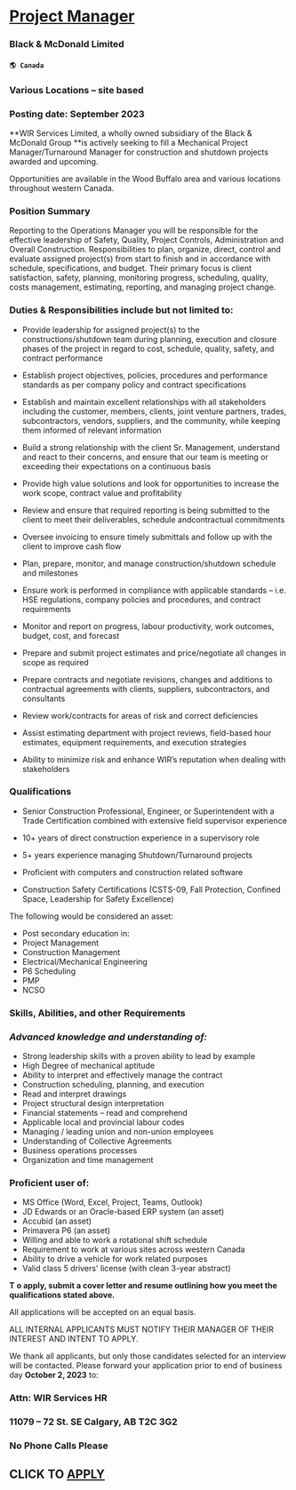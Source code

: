 # [Project Manager](https://www.remotewlb.com/apply/project-manager-59720)  
### Black & McDonald Limited  
#### `🌎 Canada`  

### Various Locations – site based

### Posting date: September 2023

 **WIR Services Limited, a wholly owned subsidiary of the Black & McDonald Group **is actively seeking to fill a Mechanical Project Manager/Turnaround Manager for construction and shutdown projects awarded and upcoming.

Opportunities are available in the Wood Buffalo area and various locations throughout western Canada.

### Position Summary

Reporting to the Operations Manager you will be responsible for the effective leadership of Safety, Quality, Project Controls, Administration and Overall Construction. Responsibilities to plan, organize, direct, control and evaluate assigned project(s) from start to finish and in accordance with schedule, specifications, and budget. Their primary focus is client satisfaction, safety, planning, monitoring progress, scheduling, quality, costs management, estimating, reporting, and managing project change.

### Duties & Responsibilities include but not limited to:

  * Provide leadership for assigned project(s) to the constructions/shutdown team during planning, execution and closure phases of the project in regard to cost, schedule, quality, safety, and contract performance 
  * Establish project objectives, policies, procedures and performance standards as per company policy and contract specifications
  * Establish and maintain excellent relationships with all stakeholders including the customer, members, clients, joint venture partners, trades, subcontractors, vendors, suppliers, and the community, while keeping them informed of relevant information 
  * Build a strong relationship with the client Sr. Management, understand and react to their concerns, and ensure that our team is meeting or exceeding their expectations on a continuous basis
  * Provide high value solutions and look for opportunities to increase the work scope, contract value and profitability
  * Review and ensure that required reporting is being submitted to the client to meet their deliverables, schedule andcontractual commitments
  * Oversee invoicing to ensure timely submittals and follow up with the client to improve cash flow
  * Plan, prepare, monitor, and manage construction/shutdown schedule and milestones
  * Ensure work is performed in compliance with applicable standards – i.e. HSE regulations, company policies and procedures, and contract requirements
  * Monitor and report on progress, labour productivity, work outcomes, budget, cost, and forecast
  * Prepare and submit project estimates and price/negotiate all changes in scope as required

  * Prepare contracts and negotiate revisions, changes and additions to contractual agreements with clients, suppliers, subcontractors, and consultants
  * Review work/contracts for areas of risk and correct deficiencies
  * Assist estimating department with project reviews, field-based hour estimates, equipment requirements, and execution strategies
  * Ability to minimize risk and enhance WIR’s reputation when dealing with stakeholders

### Qualifications

  * Senior Construction Professional, Engineer, or Superintendent with a Trade Certification combined with extensive field supervisor experience

  * 10+ years of direct construction experience in a supervisory role
  * 5+ years experience managing Shutdown/Turnaround projects
  * Proficient with computers and construction related software
  * Construction Safety Certifications (CSTS-09, Fall Protection, Confined Space, Leadership for Safety Excellence)

The following would be considered an asset:

  * Post secondary education in:
  * Project Management
  * Construction Management
  * Electrical/Mechanical Engineering
  * P6 Scheduling
  * PMP
  * NCSO

### Skills, Abilities, and other Requirements

###  _Advanced knowledge and understanding of:_

  * Strong leadership skills with a proven ability to lead by example
  * High Degree of mechanical aptitude
  * Ability to interpret and effectively manage the contract
  * Construction scheduling, planning, and execution
  * Read and interpret drawings
  * Project structural design interpretation
  * Financial statements – read and comprehend
  * Applicable local and provincial labour codes
  * Managing / leading union and non-union employees
  * Understanding of Collective Agreements 
  * Business operations processes
  * Organization and time management

### Proficient user of:

  * MS Office (Word, Excel, Project, Teams, Outlook)
  * JD Edwards or an Oracle-based ERP system (an asset)
  * Accubid (an asset)
  * Primavera P6 (an asset)
  * Willing and able to work a rotational shift schedule 
  * Requirement to work at various sites across western Canada
  * Ability to drive a vehicle for work related purposes
  * Valid class 5 drivers' license (with clean 3-year abstract)

**T** **o apply, submit a cover letter and resume outlining how you meet the qualifications stated above.**

All applications will be accepted on an equal basis.

ALL INTERNAL APPLICANTS MUST NOTIFY THEIR MANAGER OF THEIR INTEREST AND INTENT TO APPLY.

We thank all applicants, but only those candidates selected for an interview will be contacted. Please forward your application prior to end of business day **October 2, 2023** to:

### Attn: WIR Services HR

### 11079 – 72 St. SE Calgary, AB T2C 3G2

### No Phone Calls Please

  
## CLICK TO [APPLY](https://www.remotewlb.com/apply/project-manager-59720)

